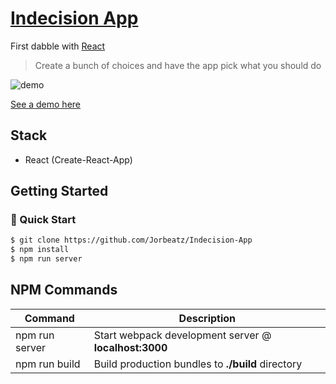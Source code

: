 # [Indecision App](https://github.com/Jorbeatz/Indecision-App)

First dabble with [React](https://reactjs.org/)

> Create a bunch of choices and have the app pick what you should do

![demo](https://i.imgur.com/oQ9Qw4g.png)



[See a demo here](https://jorbeatz-indecision-app.netlify.com/)

## Stack

- React (Create-React-App)

## Getting Started

### 🚀 Quick Start

```bash
$ git clone https://github.com/Jorbeatz/Indecision-App
$ npm install
$ npm run server
```

## NPM Commands

| Command        | Description                                           |
| -------------- | ----------------------------------------------------- |
| npm run server | Start webpack development server @ **localhost:3000** |
| npm run build  | Build production bundles to **./build** directory     |
